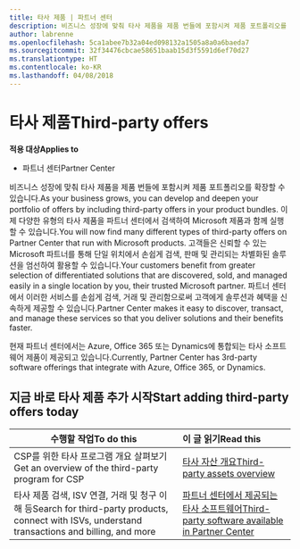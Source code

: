 ```yaml
---
title: 타사 제품 | 파트너 센터
description: 비즈니스 성장에 맞춰 타사 제품을 제품 번들에 포함시켜 제품 포트폴리오를 확장할 수 있습니다.
author: labrenne
ms.openlocfilehash: 5ca1abee7b32a04ed098132a1505a8a0a6baeda7
ms.sourcegitcommit: 32f34476cbcae58651baab15d3f5591d6ef70d27
ms.translationtype: HT
ms.contentlocale: ko-KR
ms.lasthandoff: 04/08/2018
---
```

# <a name="third-party-offers"></a><span data-ttu-id="47ea6-103">타사 제품</span><span class="sxs-lookup"><span data-stu-id="47ea6-103">Third-party offers</span></span> 

**<span data-ttu-id="47ea6-104">적용 대상</span><span class="sxs-lookup"><span data-stu-id="47ea6-104">Applies to</span></span>**

- <span data-ttu-id="47ea6-105">파트너 센터</span><span class="sxs-lookup"><span data-stu-id="47ea6-105">Partner Center</span></span>

<span data-ttu-id="47ea6-106">비즈니스 성장에 맞춰 타사 제품을 제품 번들에 포함시켜 제품 포트폴리오를 확장할 수 있습니다.</span><span class="sxs-lookup"><span data-stu-id="47ea6-106">As your business grows, you can develop and deepen your portfolio of offers by including third-party offers in your product bundles.</span></span> <span data-ttu-id="47ea6-107">이제 다양한 유형의 타사 제품을 파트너 센터에서 검색하여 Microsoft 제품과 함께 실행할 수 있습니다.</span><span class="sxs-lookup"><span data-stu-id="47ea6-107">You will now find many different types of third-party offers on Partner Center that run with Microsoft products.</span></span> <span data-ttu-id="47ea6-108">고객들은 신뢰할 수 있는 Microsoft 파트너를 통해 단일 위치에서 손쉽게 검색, 판매 및 관리되는 차별화된 솔루션을 엄선하여 활용할 수 있습니다.</span><span class="sxs-lookup"><span data-stu-id="47ea6-108">Your customers benefit from greater selection of differentiated solutions that are discovered, sold, and managed easily in a single location by you, their trusted Microsoft partner.</span></span> <span data-ttu-id="47ea6-109">파트너 센터에서 이러한 서비스를 손쉽게 검색, 거래 및 관리함으로써 고객에게 솔루션과 혜택을 신속하게 제공할 수 있습니다.</span><span class="sxs-lookup"><span data-stu-id="47ea6-109">Partner Center makes it easy to discover, transact, and manage these services so that you deliver solutions and their benefits faster.</span></span>

<span data-ttu-id="47ea6-110">현재 파트너 센터에서는 Azure, Office 365 또는 Dynamics에 통합되는 타사 소프트웨어 제품이 제공되고 있습니다.</span><span class="sxs-lookup"><span data-stu-id="47ea6-110">Currently, Partner Center has 3rd-party software offerings that integrate with Azure, Office 365, or Dynamics.</span></span>


## <a name="start-adding-third-party-offers-today"></a><span data-ttu-id="47ea6-111">지금 바로 타사 제품 추가 시작</span><span class="sxs-lookup"><span data-stu-id="47ea6-111">Start adding third-party offers today</span></span>

|**<span data-ttu-id="47ea6-112">수행할 작업</span><span class="sxs-lookup"><span data-stu-id="47ea6-112">To do this</span></span>**   |**<span data-ttu-id="47ea6-113">이 글 읽기</span><span class="sxs-lookup"><span data-stu-id="47ea6-113">Read this</span></span>**   |
|------------------|:--------------------|
|<span data-ttu-id="47ea6-114">CSP를 위한 타사 프로그램 개요 살펴보기</span><span class="sxs-lookup"><span data-stu-id="47ea6-114">Get an overview of the third-party program for CSP</span></span>  |[<span data-ttu-id="47ea6-115">타사 자산 개요</span><span class="sxs-lookup"><span data-stu-id="47ea6-115">Third-party assets overview</span></span>](https://assets.microsoft.com/ThirdPartyOffers-Overview.pptx)|
|<span data-ttu-id="47ea6-116">타사 제품 검색, ISV 연결, 거래 및 청구 이해 등</span><span class="sxs-lookup"><span data-stu-id="47ea6-116">Search for third-party products, connect with ISVs, understand transactions and billing, and more</span></span>| [<span data-ttu-id="47ea6-117">파트너 센터에서 제공되는 타사 소프트웨어</span><span class="sxs-lookup"><span data-stu-id="47ea6-117">Third-party software available in Partner Center</span></span>](third-party-help.md) 

